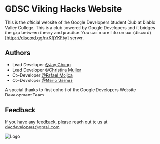 
# GDSC Viking Hacks Website

This is the official website of the Google Developers Student Club at Diablo Valley College. This is a club powered by Google Developers and it bridges the gap between theory and practice. You can more info on our (discord)[https://discord.gg/nxKfjYKFby] server.


## Authors

- Lead Developer [@Jay Chong](https://github.com/Kizum1)
- Lead Developer [@Christina Mullen](https://github.com/christinamullen)
- Co-Developer [@Rafael Mojica](https://github.com/rafmojica)
- Co-Developer [@Mario Salinas](https://github.com/marioCoding)

A special thanks to first cohort of the Google Developers Website Development Team.


## Feedback

If you have any feedback, please reach out to us at dvcdevelopers@gmail.com


![Logo](https://synergyzer.com/wp-content/uploads/2020/07/Google.png)

